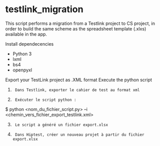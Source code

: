 # testlink_migration

This script performs a migration from a Testlink project to CS project, in order to build the same scheme as the spreadsheet template (.xlxs) available in the app.

Install dependecencies
- Python 3
- lxml
- bs4
- openpyxl

Export your TestLink project as .XML format
Execute the python script

1)      Dans Testlink, exporter le cahier de test au format xml

2)      Exécuter le script python :

$ python <nom_du_fichier_script.py> –i <chemin_vers_fichier_export_testlink.xml>

3)      Le script a généré un fichier export.xlsx

4)      Dans Hiptest, créer un nouveau projet à partir du fichier export.xlsx
